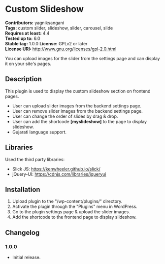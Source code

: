 # Custom Slideshow #

**Contributors:** yagniksangani    
**Tags:** custom slider, slideshow, slider, carousel, slide  
**Requires at least:** 4.4  
**Tested up to:** 6.0  
**Stable tag:** 1.0.0
**License:** GPLv2 or later  
**License URI:** http://www.gnu.org/licenses/gpl-2.0.html  

You can upload images for the slider from the settings page and can display it on your site's pages.

## Description ##

This plugin is used to display the custom slideshow section on frontend pages.

* User can upload slider images from the backend settings page.
* User can remove slider images from the backend settings page.
* User can change the order of slides by drag & drop.
* User can add the shortcode **[myslideshow]** to the page to display slideshow.
* Gujarati language support.

## Libraries  ##
Used the third party libraries:      
* Slick JS: https://kenwheeler.github.io/slick/     
* jQuery-UI: https://cdnjs.com/libraries/jqueryui    

## Installation ##

1. Upload plugin to the "/wp-content/plugins/" directory.
2. Activate the plugin through the "Plugins" menu in WordPress.
3. Go to the plugin settings page & upload the slider images.
4. Add the shortcode to the frontend page to display slideshow.

## Changelog ##

### 1.0.0 ###
* Initial release.
